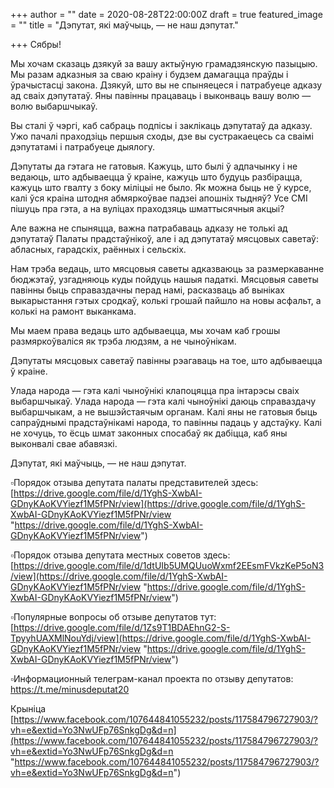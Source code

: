 +++
author = ""
date = 2020-08-28T22:00:00Z
draft = true
featured_image = ""
title = "Дэпутат, які маўчыць, — не наш дэпутат."

+++
Сябры!

Мы хочам сказаць дзякуй за вашу актыўную грамадзянскую пазыцыю. Мы разам адказныя за сваю краіну і будзем дамагацца праўды і ўрачыстасці закона. Дзякуй, што вы не спыняецеся і патрабуеце адказу ад сваіх дэпутатаў. Яны павінны працаваць і выконваць вашу волю — волю выбаршчыкаў.

Вы сталі ў чэргі, каб сабраць подпісы і заклікаць дэпутатаў да адказу. Ужо пачалі праходзіць першыя сходы, дзе вы сустракаецесь са сваімі дэпутатамі і патрабуеце дыялогу.

Дэпутаты да гэтага не гатовыя. Кажуць, што былі ў адпачынку і не ведаюць, што адбываецца ў краіне, кажуць што будуць разбірацца, кажуць што гвалту з боку міліцыі не было. Як можна быць не ў курсе, калі ўся краіна штодня абмяркоўвае падзеі апошніх тыдняў? Усе СМІ пішуць пра гэта, а на вуліцах праходзяць шматтысячныя акцыі?

Але важна не спыняцца, важна патрабаваць адказу не толькі ад дэпутатаў Палаты прадстаўнікоў, але і ад дэпутатаў мясцовых саветаў: абласных, гарадскіх, раённых і сельскіх.

Нам трэба ведаць, што мясцовыя саветы адказваюць за размеркаванне бюджэтаў, узгадняюць куды пойдуць нашыя падаткі. Мясцовыя саветы павінны быць справаздачны перад намі, расказваць аб выніках выкарыстання гэтых сродкаў, колькі грошай пайшло на новы асфальт, а колькі на рамонт выканкама.

Мы маем права ведаць што адбываецца, мы хочам каб грошы размяркоўваліся як трэба людзям, а не чыноўнікам.

Дэпутаты мясцовых саветаў павінны рэагаваць на тое, што адбываецца ў краіне.

Улада народа — гэта калі чыноўнікі клапоцяцца пра інтарэсы сваіх выбаршчыкаў. Улада народа — гэта калі чыноўнікі даюць справаздачу выбаршчыкам, а не вышэйстаячым органам. Калі яны не гатовыя быць сапраўднымі прадстаўнікамі народа, то павінны падаць у адстаўку. Калі не хочуць, то ёсць шмат законных спосабаў як дабіцца, каб яны выконвалі свае абавязкі.

Дэпутат, які маўчыць, — не наш дэпутат.

▫️Порядок отзыва депутата палаты представителей здесь: [https://drive.google.com/file/d/1YghS-XwbAI-GDnyKAoKVYiezf1M5fPNr/view](https://drive.google.com/file/d/1YghS-XwbAI-GDnyKAoKVYiezf1M5fPNr/view "https://drive.google.com/file/d/1YghS-XwbAI-GDnyKAoKVYiezf1M5fPNr/view")

▫️Порядок отзыва депутата местных советов здесь: [https://drive.google.com/file/d/1dtUIb5UMQUuoWxmf2EEsmFVkzKeP5oN3/view](https://drive.google.com/file/d/1YghS-XwbAI-GDnyKAoKVYiezf1M5fPNr/view "https://drive.google.com/file/d/1YghS-XwbAI-GDnyKAoKVYiezf1M5fPNr/view")

▫️Популярные вопросы об отзыве депутатов тут: [https://drive.google.com/file/d/1Zs9T1BDAEhnG2-S-TpyyhUAXMlNouYdj/view](https://drive.google.com/file/d/1YghS-XwbAI-GDnyKAoKVYiezf1M5fPNr/view "https://drive.google.com/file/d/1YghS-XwbAI-GDnyKAoKVYiezf1M5fPNr/view")

▫️Информационный телеграм-канал проекта по отзыву депутатов: https://t.me/minusdeputat20

Крыніца [https://www.facebook.com/107644841055232/posts/117584796727903/?vh=e&extid=Yo3NwUFp76SnkgDg&d=n](https://www.facebook.com/107644841055232/posts/117584796727903/?vh=e&extid=Yo3NwUFp76SnkgDg&d=n "https://www.facebook.com/107644841055232/posts/117584796727903/?vh=e&extid=Yo3NwUFp76SnkgDg&d=n")